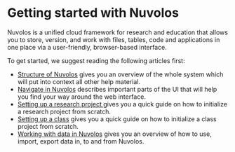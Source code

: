 # Getting started with Nuvolos

Nuvolos is a unified cloud framework for research and education that allows you to store, version, and work with files, tables, code and applications in one place via a user-friendly, browser-based interface.

To get started, we suggest reading the following articles first:

* [Structure of Nuvolos](../data-organization/) gives you an overview of the whole system which will put into context all other help material.
* [Navigate in Nuvolos](../actions/navigation-in-nuvolos.md) describes important parts of the UI that will help you find your way around the web interface.
* [Setting up a research project ](faculty-guides/research.md)gives you a quick guide on how to initialize a research project from scratch.
* [Setting up a class](faculty-guides/education/) gives you a quick guide on how to initialize a class project from scratch.
* [Working with data in Nuvolos](../actions/work-with-data-in-nuvolos/) gives you an overview of how to use, import, export data in, to and from Nuvolos.

